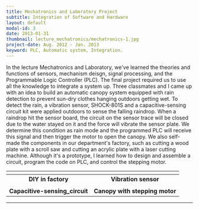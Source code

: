 ```yaml
---
title: Mechatronics and Laboratory Project
subtitle: Integration of Software and Hardware 
layout: default
modal-id: 3
date: 2013-01-31
thumbnail: lecture_mechatronics/mechatronics-1.jpg
project-date: Aug. 2012 - Jan. 2013
keyword: PLC, Automatic system, Integration.
---
```

<!-- BME 4101 Mechatronics and Laboratory -->

In the lecture Mechatronics and Laboratory, we've learned the theories and functions of sensors, mechanism deisgn, signal processing, and the Programmable Logic Controller (PLC). The final project required us to use all the knowledge to integrate a system up. Three classmates and I came up with an idea to build an automatic canopy system equipped with rain detection to prevent sun-dry clothes hanging outdoors getting wet. To detect the rain, a vibration sensor, SHOCK-801S and a capacitive-sensing circuit kit were applied outdoors to sense the falling raindrop. When a raindrop hit the sensor board, the circuit on the sensor trace will be closed due to the water stayed on it and the force will vibrate the sensor plate. We determine this condition as rain mode and the programmed PLC will receive this signal and then trigger the motor to open the canopy. We also self-made the components in our department's factory, such as cutting a wood plate with a scroll saw and cutting an acrylic plate with a laser cutting machine. Although it's a prototype, I learned how to design and assemble a circuit, program the code on PLC, and control the stepping motor.

| <img class="lazy_load" title="" alt="" data-src="{{ site.url }}/img/portfolio/lecture_mechatronics/diy.jpg"> | <img class="lazy_load" title="" alt="" data-src="{{ site.url }}/img/portfolio/lecture_mechatronics/vibration_sensor.jpg"> |
|:---:|:---:|
| **DIY in factory** | **Vibration sensor** |
| <img class="lazy_load" title="" alt="" data-src="{{ site.url }}/img/portfolio/lecture_mechatronics/capacitive-sensing_circuit.jpg"> | <img class="lazy_load" title="" alt="" data-src="{{ site.url }}/img/portfolio/lecture_mechatronics/canopy.jpg"> |
| **Capacitive-sensing_circuit** | **Canopy with stepping motor** |

---

<div class="youtube" data-embed="y5p__i66iR0">
    <div class="play-button"></div> 
</div>
